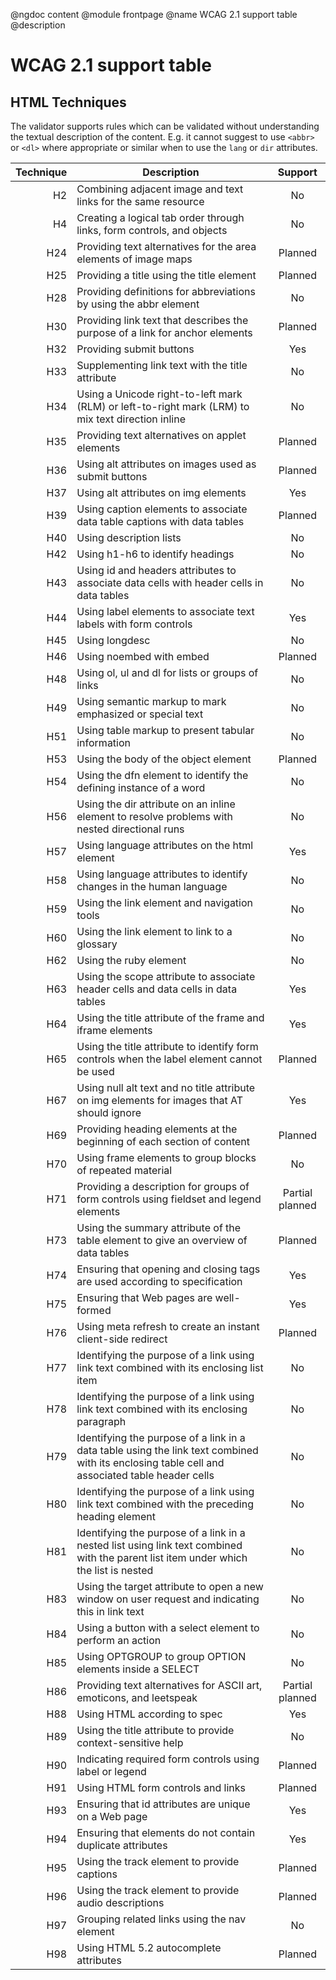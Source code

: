 @ngdoc content
@module frontpage
@name WCAG 2.1 support table
@description

# WCAG 2.1 support table

## HTML Techniques

The validator supports rules which can be validated without understanding the
textual description of the content. E.g. it cannot suggest to use `<abbr>` or
`<dl>` where appropriate or similar when to use the `lang` or `dir` attributes.

<div class="markdown-table table-striped table-hover support-table"></div>

| Technique | Description                                                                                                                                    |                       Support                        |
| --------: | ---------------------------------------------------------------------------------------------------------------------------------------------- | :--------------------------------------------------: |
|        H2 | Combining adjacent image and text links for the same resource                                                                                  |          <span class="support-no">No</span>          |
|        H4 | Creating a logical tab order through links, form controls, and objects                                                                         |          <span class="support-no">No</span>          |
|       H24 | Providing text alternatives for the area elements of image maps                                                                                |     <span class="support-planned">Planned</span>     |
|       H25 | Providing a title using the title element                                                                                                      |     <span class="support-planned">Planned</span>     |
|       H28 | Providing definitions for abbreviations by using the abbr element                                                                              |          <span class="support-no">No</span>          |
|       H30 | Providing link text that describes the purpose of a link for anchor elements                                                                   |     <span class="support-planned">Planned</span>     |
|       H32 | Providing submit buttons                                                                                                                       |         <span class="support-yes">Yes</span>         |
|       H33 | Supplementing link text with the title attribute                                                                                               |          <span class="support-no">No</span>          |
|       H34 | Using a Unicode right-to-left mark (RLM) or left-to-right mark (LRM) to mix text direction inline                                              |          <span class="support-no">No</span>          |
|       H35 | Providing text alternatives on applet elements                                                                                                 |     <span class="support-planned">Planned</span>     |
|       H36 | Using alt attributes on images used as submit buttons                                                                                          |     <span class="support-planned">Planned</span>     |
|       H37 | Using alt attributes on img elements                                                                                                           |         <span class="support-yes">Yes</span>         |
|       H39 | Using caption elements to associate data table captions with data tables                                                                       |     <span class="support-planned">Planned</span>     |
|       H40 | Using description lists                                                                                                                        |          <span class="support-no">No</span>          |
|       H42 | Using h1-h6 to identify headings                                                                                                               |          <span class="support-no">No</span>          |
|       H43 | Using id and headers attributes to associate data cells with header cells in data tables                                                       |          <span class="support-no">No</span>          |
|       H44 | Using label elements to associate text labels with form controls                                                                               |         <span class="support-yes">Yes</span>         |
|       H45 | Using longdesc                                                                                                                                 |          <span class="support-no">No</span>          |
|       H46 | Using noembed with embed                                                                                                                       |     <span class="support-planned">Planned</span>     |
|       H48 | Using ol, ul and dl for lists or groups of links                                                                                               |          <span class="support-no">No</span>          |
|       H49 | Using semantic markup to mark emphasized or special text                                                                                       |          <span class="support-no">No</span>          |
|       H51 | Using table markup to present tabular information                                                                                              |          <span class="support-no">No</span>          |
|       H53 | Using the body of the object element                                                                                                           |     <span class="support-planned">Planned</span>     |
|       H54 | Using the dfn element to identify the defining instance of a word                                                                              |          <span class="support-no">No</span>          |
|       H56 | Using the dir attribute on an inline element to resolve problems with nested directional runs                                                  |          <span class="support-no">No</span>          |
|       H57 | Using language attributes on the html element                                                                                                  |         <span class="support-yes">Yes</span>         |
|       H58 | Using language attributes to identify changes in the human language                                                                            |          <span class="support-no">No</span>          |
|       H59 | Using the link element and navigation tools                                                                                                    |          <span class="support-no">No</span>          |
|       H60 | Using the link element to link to a glossary                                                                                                   |          <span class="support-no">No</span>          |
|       H62 | Using the ruby element                                                                                                                         |          <span class="support-no">No</span>          |
|       H63 | Using the scope attribute to associate header cells and data cells in data tables                                                              |         <span class="support-yes">Yes</span>         |
|       H64 | Using the title attribute of the frame and iframe elements                                                                                     |         <span class="support-yes">Yes</span>         |
|       H65 | Using the title attribute to identify form controls when the label element cannot be used                                                      |     <span class="support-planned">Planned</span>     |
|       H67 | Using null alt text and no title attribute on img elements for images that AT should ignore                                                    |         <span class="support-yes">Yes</span>         |
|       H69 | Providing heading elements at the beginning of each section of content                                                                         |     <span class="support-planned">Planned</span>     |
|       H70 | Using frame elements to group blocks of repeated material                                                                                      |          <span class="support-no">No</span>          |
|       H71 | Providing a description for groups of form controls using fieldset and legend elements                                                         | <span class="support-planned">Partial planned</span> |
|       H73 | Using the summary attribute of the table element to give an overview of data tables                                                            |     <span class="support-planned">Planned</span>     |
|       H74 | Ensuring that opening and closing tags are used according to specification                                                                     |         <span class="support-yes">Yes</span>         |
|       H75 | Ensuring that Web pages are well-formed                                                                                                        |         <span class="support-yes">Yes</span>         |
|       H76 | Using meta refresh to create an instant client-side redirect                                                                                   |     <span class="support-planned">Planned</span>     |
|       H77 | Identifying the purpose of a link using link text combined with its enclosing list item                                                        |          <span class="support-no">No</span>          |
|       H78 | Identifying the purpose of a link using link text combined with its enclosing paragraph                                                        |          <span class="support-no">No</span>          |
|       H79 | Identifying the purpose of a link in a data table using the link text combined with its enclosing table cell and associated table header cells |          <span class="support-no">No</span>          |
|       H80 | Identifying the purpose of a link using link text combined with the preceding heading element                                                  |          <span class="support-no">No</span>          |
|       H81 | Identifying the purpose of a link in a nested list using link text combined with the parent list item under which the list is nested           |          <span class="support-no">No</span>          |
|       H83 | Using the target attribute to open a new window on user request and indicating this in link text                                               |          <span class="support-no">No</span>          |
|       H84 | Using a button with a select element to perform an action                                                                                      |          <span class="support-no">No</span>          |
|       H85 | Using OPTGROUP to group OPTION elements inside a SELECT                                                                                        |          <span class="support-no">No</span>          |
|       H86 | Providing text alternatives for ASCII art, emoticons, and leetspeak                                                                            | <span class="support-planned">Partial planned</span> |
|       H88 | Using HTML according to spec                                                                                                                   |         <span class="support-yes">Yes</span>         |
|       H89 | Using the title attribute to provide context-sensitive help                                                                                    |          <span class="support-no">No</span>          |
|       H90 | Indicating required form controls using label or legend                                                                                        |     <span class="support-planned">Planned</span>     |
|       H91 | Using HTML form controls and links                                                                                                             |     <span class="support-planned">Planned</span>     |
|       H93 | Ensuring that id attributes are unique on a Web page                                                                                           |         <span class="support-yes">Yes</span>         |
|       H94 | Ensuring that elements do not contain duplicate attributes                                                                                     |         <span class="support-yes">Yes</span>         |
|       H95 | Using the track element to provide captions                                                                                                    |     <span class="support-planned">Planned</span>     |
|       H96 | Using the track element to provide audio descriptions                                                                                          |     <span class="support-planned">Planned</span>     |
|       H97 | Grouping related links using the nav element                                                                                                   |          <span class="support-no">No</span>          |
|       H98 | Using HTML 5.2 autocomplete attributes                                                                                                         |     <span class="support-planned">Planned</span>     |
